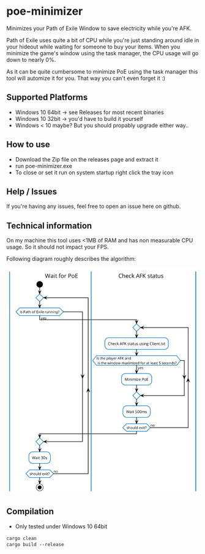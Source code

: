 # poe-minimizer
Minimizes your Path of Exile Window to save electricity while you're AFK.

Path of Exile uses quite a bit of CPU while you're just standing around idle in your hideout while waiting for someone 
to buy your items. When you minimize the game's window using the task manager, the CPU usage will go down to nearly 0%.

As it can be quite cumbersome to minimize PoE using the task manager this tool will automize it for you. That way you
can't even forget it :)

## Supported Platforms

- Windows 10 64bit -> see Releases for most recent binaries
- Windows 10 32bit -> you'd have to build it yourself
- Windows < 10 maybe? But you should propably upgrade either way..

## How to use

- Download the Zip file on the releases page and extract it
- run poe-minimizer.exe 
- To close or set it run on system startup right click the tray icon

## Help / Issues

If you're having any issues, feel free to open an issue here on github.

## Technical information

On my machine this tool uses <1MB of RAM and has non measurable CPU usage. So it should not impact your FPS.
 
Following diagram roughly describes the algorithm:

![activity diagram](https://github.com/Argannor/poe-minimizer/raw/master/assets/diagrams/activity.diagram.png)

## Compilation

- Only tested under Windows 10 64bit
```
cargo clean 
cargo build --release
```

